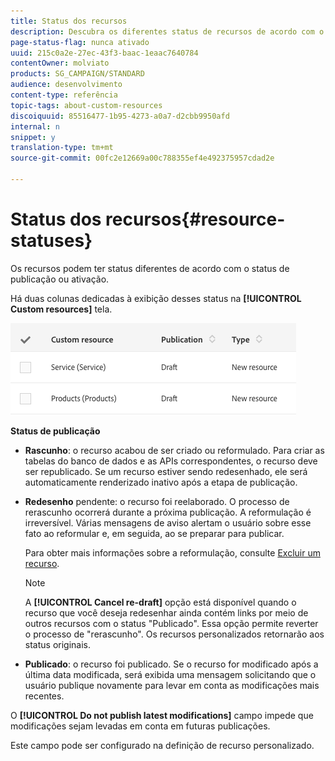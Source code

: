 ```yaml
---
title: Status dos recursos
description: Descubra os diferentes status de recursos de acordo com o estado da publicação.
page-status-flag: nunca ativado
uuid: 215c0a2e-27ec-43f3-baac-1eaac7640784
contentOwner: molviato
products: SG_CAMPAIGN/STANDARD
audience: desenvolvimento
content-type: referência
topic-tags: about-custom-resources
discoiquuid: 85516477-1b95-4273-a0a7-d2cbb9950afd
internal: n
snippet: y
translation-type: tm+mt
source-git-commit: 00fc2e12669a00c788355ef4e492375957cdad2e

---
```



# Status dos recursos{#resource-statuses}

Os recursos podem ter status diferentes de acordo com o status de publicação ou ativação.

Há duas colunas dedicadas à exibição desses status na **[!UICONTROL Custom resources]** tela.

![](assets/schema_colonne_1.png)

**Status de publicação**

* **Rascunho**: o recurso acabou de ser criado ou reformulado. Para criar as tabelas do banco de dados e as APIs correspondentes, o recurso deve ser republicado. Se um recurso estiver sendo redesenhado, ele será automaticamente renderizado inativo após a etapa de publicação.
* **Redesenho** pendente: o recurso foi reelaborado. O processo de rerascunho ocorrerá durante a próxima publicação. A reformulação é irreversível. Várias mensagens de aviso alertam o usuário sobre esse fato ao reformular e, em seguida, ao se preparar para publicar.

   Para obter mais informações sobre a reformulação, consulte [Excluir um recurso](../../developing/using/deleting-a-resource.md).

   >[!NOTE]
   >
   >A **[!UICONTROL Cancel re-draft]** opção está disponível quando o recurso que você deseja redesenhar ainda contém links por meio de outros recursos com o status "Publicado". Essa opção permite reverter o processo de "rerascunho". Os recursos personalizados retornarão aos status originais.

* **Publicado**: o recurso foi publicado. Se o recurso for modificado após a última data modificada, será exibida uma mensagem solicitando que o usuário publique novamente para levar em conta as modificações mais recentes.

O **[!UICONTROL Do not publish latest modifications]** campo impede que modificações sejam levadas em conta em futuras publicações.

Este campo pode ser configurado na definição de recurso personalizado.
